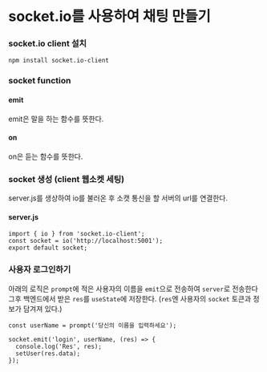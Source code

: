 # socket.io를 사용하여 채팅 만들기

### socket.io client 설치

```tsx
npm install socket.io-client
```

### socket function

#### emit

emit은 말을 하는 함수를 뜻한다.

#### on

on은 듣는 함수를 뜻한다.

### socket 생성 (client 웹소켓 세팅)

server.js를 생상하여 io를 불러온 후 소캣 통신을 할 서버의 url를 연결한다.

#### server.js

```tsx
import { io } from 'socket.io-client';
const socket = io('http://localhost:5001');
export default socket;
```

### 사용자 로그인하기

아래의 로직은 `prompt`에 적은 사용자의 이름을 `emit`으로 전송하여 `server`로 전송한다 그후 백엔드에서 받은 `res`를 `useState`에 저장한다. (`res`엔 사용자의 `socket` 토큰과 정보가 담겨져 있다.)

```tsx
const userName = prompt('당신의 이름을 입력하세요');

socket.emit('login', userName, (res) => {
  console.log('Res', res);
  setUser(res.data);
});
```
